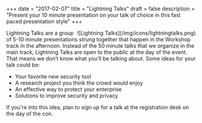+++
date = "2017-02-07"
title = "Lightning Talks"
draft = false
description = "Present your 10 minute presentation on your talk of choice in this fast paced presentation style"
+++
<div style="float: right">
![Lightning Talks](/img/icons/lightningtalks.png)
</div>
Lightning Talks are a group of 5-10 minute presentations strung together that happen in the Workshop track in the afternoon. Instead of the 50 minute talks that we organize in the main track, Lightning Talks are open to the public at the day of the event. That means we don’t know what you’ll be talking about. Some ideas for your talk could be:

- Your favorite new security tool
- A research project you think the crowd would enjoy
- An effective way to protect your enterprise
- Solutions to improve security and privacy

If you're into this idea, plan to sign up for a talk at the registration desk on the day of the con.

